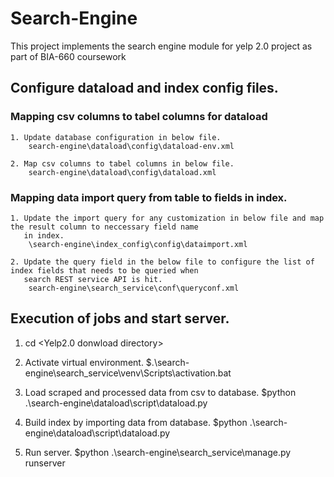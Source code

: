# Search-Engine
This project implements the search engine module for yelp 2.0 project as part of BIA-660 coursework

## Configure dataload and index config files.

### Mapping csv columns to tabel columns for dataload
	1. Update database configuration in below file.
		search-engine\dataload\config\dataload-env.xml
		
	2. Map csv columns to tabel columns in below file.
		search-engine\dataload\config\dataload.xml
		
### Mapping data import query from table to fields in index.
	1. Update the import query for any customization in below file and map the result column to neccessary field name 
	   in index.
		\search-engine\index_config\config\dataimport.xml
	
	2. Update the query field in the below file to configure the list of index fields that needs to be queried when
	   search REST service API is hit.
		search-engine\search_service\conf\queryconf.xml
		
## Execution of jobs and start server.
1. cd <Yelp2.0 donwload directory>

2. Activate virtual environment.
	$.\search-engine\search_service\venv\Scripts\activation.bat
	
3. Load scraped and processed data from csv to database.
	$python .\search-engine\dataload\script\dataload.py
	
4. Build index by importing data from database.
	$python .\search-engine\dataload\script\dataload.py
	
5. Run server.
	$python .\search-engine\search_service\manage.py runserver

	